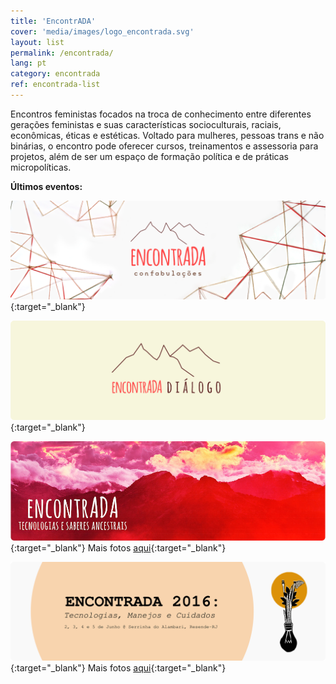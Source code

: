 ```yaml
---
title: 'EncontrADA'
cover: 'media/images/logo_encontrada.svg'
layout: list
permalink: /encontrada/
lang: pt
category: encontrada
ref: encontrada-list
---
```

Encontros feministas focados na troca de conhecimento entre diferentes gerações feministas e suas características socioculturais, raciais, econômicas, éticas e estéticas. Voltado para mulheres, pessoas trans e não binárias, o encontro pode oferecer cursos, treinamentos e assessoria para projetos, além de ser um espaço de formação política e de práticas micropolíticas.  

**Últimos eventos:**

[![](/media/images/programs/banner/encontrada_confabulacoes.svg)](https://silo.org.br/encontrada2024/){:target="_blank"}

[![](/media/images/encontrada19.jpg)](https://silo.org.br/encontrada-2019-di-logo/){:target="_blank"}
  
[![](/media/images/encontrada17.jpg)](http://encontrada.org){:target="_blank"}
Mais fotos [aqui](https://www.flickr.com/photos/152202556@N06/with/36762989454/){:target="_blank"}
  
[![](/media/images/encontrada16.jpg)](https://encontrada.hotglue.me/2016/){:target="_blank"}
Mais fotos [aqui](https://www.flickr.com/photos/152202556@N06/albums/72157685722066836){:target="_blank"}
